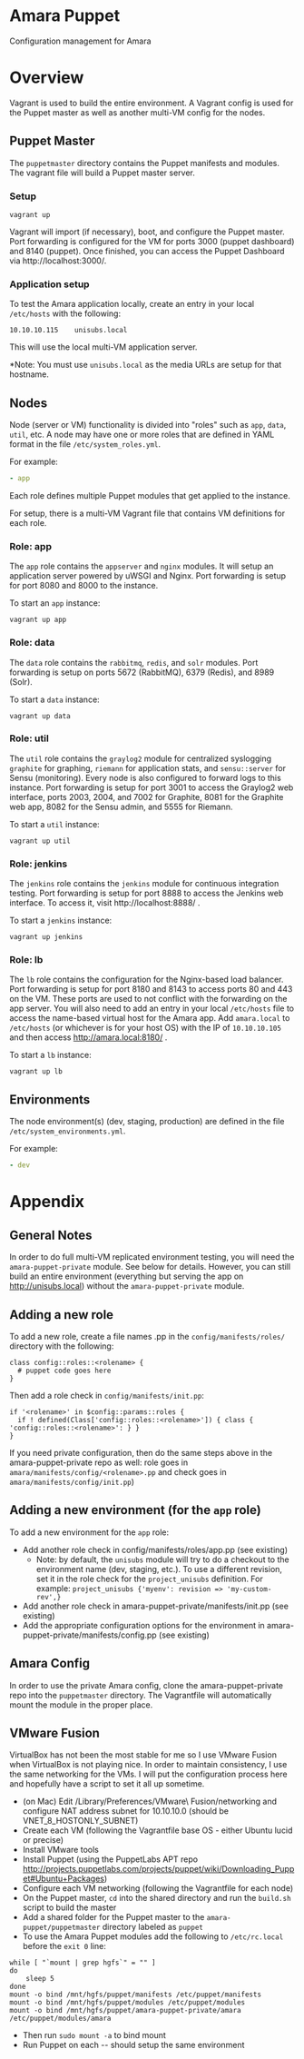 # Amara Puppet

Configuration management for Amara

# Overview

Vagrant is used to build the entire environment.  A Vagrant config is used for the Puppet master as well as another multi-VM config for the nodes.

## Puppet Master

The `puppetmaster` directory contains the Puppet manifests and modules.  The vagrant file will build a Puppet master server.

### Setup

`vagrant up`

Vagrant will import (if necessary), boot, and configure the Puppet master.  Port forwarding is configured for the VM for ports 3000 (puppet dashboard) and 8140 (puppet).  Once finished, you can access the Puppet Dashboard via http://localhost:3000/.

### Application setup

To test the Amara application locally, create an entry in your local `/etc/hosts` with the following:

`10.10.10.115    unisubs.local`

This will use the local multi-VM application server.

*Note: You must use `unisubs.local` as the media URLs are setup for that hostname.

## Nodes

Node (server or VM) functionality is divided into "roles" such as `app`, `data`, `util`, etc.  A node may have one or more roles that are defined in YAML format in the file `/etc/system_roles.yml`.

For example:

```yaml
- app
```

Each role defines multiple Puppet modules that get applied to the instance.

For setup, there is a multi-VM Vagrant file that contains VM definitions for each role.

### Role: app

The `app` role contains the `appserver` and `nginx` modules.  It will setup an application server powered by uWSGI and Nginx.  Port forwarding is setup for port 8080 and 8000 to the instance.

To start an `app` instance:

`vagrant up app`

### Role: data

The `data` role contains the `rabbitmq`, `redis`, and `solr` modules.  Port forwarding is setup on ports 5672 (RabbitMQ), 6379 (Redis), and 8989 (Solr).

To start a `data` instance:

`vagrant up data`

### Role: util

The `util` role contains the `graylog2` module for centralized syslogging `graphite` for graphing, `riemann` for application stats, and `sensu::server` for Sensu (monitoring).  Every node is also configured to forward logs to this instance.  Port forwarding is setup for port 3001 to access the Graylog2 web interface, ports 2003, 2004, and 7002 for Graphite, 8081 for the Graphite web app, 8082 for the Sensu admin, and 5555 for Riemann.

To start a `util` instance:

`vagrant up util`

### Role: jenkins

The `jenkins` role contains the `jenkins` module for continuous integration testing.  Port forwarding is setup for port 8888 to access the Jenkins web interface.  To access it, visit http://localhost:8888/ .

To start a `jenkins` instance:

`vagrant up jenkins`

### Role: lb

The `lb` role contains the configuration for the Nginx-based load balancer.  Port forwarding is setup for port 8180 and 8143 to access ports 80 and 443 on the VM.  These ports are used to not conflict with the forwarding on the app server.  You will also need to add an entry in your local `/etc/hosts` file to access the name-based virtual host for the Amara app.  Add `amara.local` to `/etc/hosts` (or whichever is for your host OS) with the IP of `10.10.10.105` and then access http://amara.local:8180/ .

To start a `lb` instance:

`vagrant up lb`

## Environments

The node environment(s) (dev, staging, production) are defined in the file `/etc/system_environments.yml`.

For example:
```yaml
- dev
```

# Appendix

## General Notes

In order to do full multi-VM replicated environment testing, you will need the `amara-puppet-private` module.  See below for details.  However, you can still build an entire environment (everything but serving the app on http://unisubs.local) without the `amara-puppet-private` module.

## Adding a new role

To add a new role, create a file names <rolename>.pp in the `config/manifests/roles/` directory with the following:

```puppet
class config::roles::<rolename> {
  # puppet code goes here
}

```

Then add a role check in `config/manifests/init.pp`:

```puppet
if '<rolename>' in $config::params::roles {
  if ! defined(Class['config::roles::<rolename>']) { class { 'config::roles::<rolename>': } }
}
```

If you need private configuration, then do the same steps above in the amara-puppet-private repo as well: role goes in `amara/manifests/config/<rolename>.pp` and check goes in `amara/manifests/config/init.pp`)

## Adding a new environment (for the `app` role)

To add a new environment for the `app` role:

* Add another role check in config/manifests/roles/app.pp (see existing)
  * Note: by default, the `unisubs` module will try to do a checkout to the environment name (dev, staging, etc.).  To use a different revision, set it in the role check for the `project_unisubs` definition.  For example: `project_unisubs {'myenv': revision => 'my-custom-rev',}`
* Add another role check in amara-puppet-private/manifests/init.pp (see existing)
* Add the appropriate configuration options for the environment in amara-puppet-private/manifests/config.pp (see existing)

## Amara Config
In order to use the private Amara config, clone the amara-puppet-private repo into the `puppetmaster` directory.  The Vagrantfile will automatically mount the module in the proper place.

## VMware Fusion
VirtualBox has not been the most stable for me so I use VMware Fusion when VirtualBox is not playing nice.  In order to maintain consistency, I use the same networking for the VMs.  I will put the configuration process here and hopefully have a script to set it all up sometime.

* (on Mac) Edit /Library/Preferences/VMware\ Fusion/networking and configure NAT address subnet for 10.10.10.0 (should be VNET_8_HOSTONLY_SUBNET)
* Create each VM (following the Vagrantfile base OS - either Ubuntu lucid or precise)
* Install VMware tools
* Install Puppet (using the PuppetLabs APT repo http://projects.puppetlabs.com/projects/puppet/wiki/Downloading_Puppet#Ubuntu+Packages)
* Configure each VM networking (following the Vagrantfile for each node)
* On the Puppet master, `cd` into the shared directory and run the `build.sh` script to build the master
* Add a shared folder for the Puppet master to the `amara-puppet/puppetmaster` directory labeled as `puppet`
* To use the Amara Puppet modules add the following to `/etc/rc.local` before the `exit 0` line:

```
while [ "`mount | grep hgfs`" = "" ]
do
    sleep 5
done
mount -o bind /mnt/hgfs/puppet/manifests /etc/puppet/manifests
mount -o bind /mnt/hgfs/puppet/modules /etc/puppet/modules
mount -o bind /mnt/hgfs/puppet/amara-puppet-private/amara /etc/puppet/modules/amara
```
* Then run `sudo mount -a` to bind mount
* Run Puppet on each -- should setup the same environment
